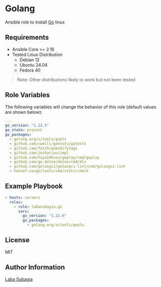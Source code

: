 Golang
=========

Ansible role to install [Go](https://go.dev/) linux

Requirements
------------
- Ansible Core >= 2.16
- Tested Linux Distribution
  - Debian 12
  - Ubuntu 24.04
  - Fedora 40

> Note: Other distributions likely to work but not been tested

Role Variables
--------------

The following variables will change the behavior of this role (default values are shown below):

```yaml
---
go_version: "1.22.5"
go_state: present
go_packages:
  - golang.org/x/tools/gopls
  - github.com/cweill/gotests/gotests
  - github.com/fatih/gomodifytags
  - github.com/josharian/impl
  - github.com/haya14busa/goplay/cmd/goplay
  - github.com/go-delve/delve/cmd/dlv
  - github.com/golangci/golangci-lint/cmd/golangci-lint
  - honnef.co/go/tools/cmd/staticcheck
```


Example Playbook
----------------
```yaml
- hosts: servers
  roles:
    - role: labasubagia.go
      vars:
        go_version: "1.22.6"
        go_packages:
          - golang.org/x/tools/gopls
```

License
-------

MIT

Author Information
------------------

[Laba Subagia](https://github.com/labasubagia)
